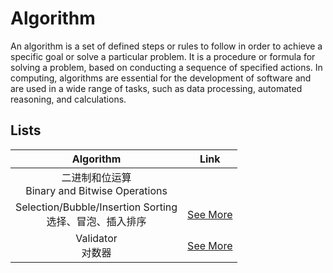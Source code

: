 # Algorithm
An algorithm is a set of defined steps or rules to follow in order to achieve a specific goal or solve a particular problem. It is a procedure or formula for solving a problem, based on conducting a sequence of specified actions. In computing, algorithms are essential for the development of software and are used in a wide range of tasks, such as data processing, automated reasoning, and calculations.

## Lists
|Algorithm| Link |
|:----:|:-----:|
|二进制和位运算<br>Binary and Bitwise Operations||
|Selection/Bubble/Insertion Sorting<br>选择、冒泡、插入排序|[See More](./sorting.md)|
|Validator<br>对数器|[See More](./validator.md)|